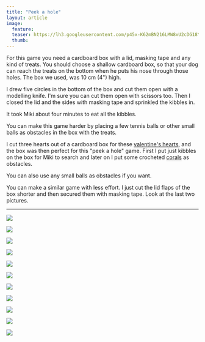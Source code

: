 ```yaml
---
title: "Peek a hole"
layout: article
image:
  feature:
  teaser: https://lh3.googleusercontent.com/p45x-K62mBN216LMW8xU2cDG18Y_FdOuyQSBYPcQutg=w245
  thumb:
---
```


For this game you need a cardboard box with a lid, masking tape and any kind of treats. You should choose a shallow cardboard box, so that your dog can reach the treats on the bottom when he puts his nose through those holes. The box we used, was 10 cm (4") high.

I drew five circles in the bottom of the box and cut them open with a modelling knife. I'm sure you can cut them open with scissors too. Then I closed the lid and the sides with masking tape and sprinkled the kibbles in.

It took Miki about four minutes to eat all the kibbles.

You can make this game harder by placing a few tennis balls or other small balls as obstacles in the box with the treats.

I cut three hearts out of a cardboard box for these [valentine's hearts](http://minimuutti.com/en/activation/valentines-heart/), and the box was then perfect for this "peek a hole" game. First I put just kibbles on the box for Miki to search and later on I put some crocheted [corals](http://minimuutti.com/en/activation/corals/) as obstacles.

You can also use any small balls as obstacles if you want.

You can make a similar game with less effort. I just cut the lid flaps of the box shorter and then secured them with masking tape. Look at the last two pictures. 

---

[![](https://lh3.googleusercontent.com/6Ec8bvVEihrP5GAtWrL4dr5yvB78OlwJTPcd90QqeFg=w800)](https://lh3.googleusercontent.com/6Ec8bvVEihrP5GAtWrL4dr5yvB78OlwJTPcd90QqeFg=s0)

[![](https://lh3.googleusercontent.com/mcL_LTwfbaU2m0JhmRJA8gtX5DjIWlHcLlf8lyQoDLQ=w800)](https://lh3.googleusercontent.com/mcL_LTwfbaU2m0JhmRJA8gtX5DjIWlHcLlf8lyQoDLQ=s0)

[![](https://lh3.googleusercontent.com/puWBPYVRoOcJU_XtLO5qrTra-sXo8FYKITT7BZWcow8=w800)](https://lh3.googleusercontent.com/puWBPYVRoOcJU_XtLO5qrTra-sXo8FYKITT7BZWcow8=s0)

[![](https://lh3.googleusercontent.com/xe6f2CtKp5T3RqqfZIFwUkse-rcqW2ckLQTsj9p66aY=w800)](https://lh3.googleusercontent.com/xe6f2CtKp5T3RqqfZIFwUkse-rcqW2ckLQTsj9p66aY=s0)

[![](https://lh3.googleusercontent.com/MSjQZrJmiwDNoVGkEyJR0O2WdBCbeqNVJcYS8W70fRTdDsjIvu0aHpZn0NLi8NbWuV-hVPdwRkBTJMRPPtdI4ycayeqWrAXIlDUHk5MhHZpapIq6rbC2CPRVYDQBpzWbx4KECoCFQ4Qviwqb7LsKzXkJ-FFgI_o860r7u-9bZzCCVym_rHGzcYPSfb_ilXQmX6qXBzdzv8T5FFOUZWBLYiE7e1Vsz1v9ntCYmNItI7hKVNVgbSV8k7zn8bVB92YGjDdKyD3iwU1W3viQFjquBb5Dw8gkqsRhFpPOiRErJtDPttcOUqn9Ojab_4wX289bpub1I7nHx5zzZSpd2UzLaGLeqwEMTESF5mEBvC8dCXmPdPa7gGsFyTF7H25EMeZ_TH63DMohBjL5DYK2ciadLZc-XgtAgwcu7ofGtLBpKYVHMwFxo5bY5A6-FV9QK2TkfdI7MRmQf9viPQpPjnnn8fzrfnNhZ_FZ19uJDoWRTOeTFQqEwkXiHy9EXxGEax4WzwBgMFh2o_zIMV0v9XINFfXZKSgkfo_95oiEvdD4IAtpgZy8GfWPszmt09LNosmBXq3-=w800)](https://lh3.googleusercontent.com/MSjQZrJmiwDNoVGkEyJR0O2WdBCbeqNVJcYS8W70fRTdDsjIvu0aHpZn0NLi8NbWuV-hVPdwRkBTJMRPPtdI4ycayeqWrAXIlDUHk5MhHZpapIq6rbC2CPRVYDQBpzWbx4KECoCFQ4Qviwqb7LsKzXkJ-FFgI_o860r7u-9bZzCCVym_rHGzcYPSfb_ilXQmX6qXBzdzv8T5FFOUZWBLYiE7e1Vsz1v9ntCYmNItI7hKVNVgbSV8k7zn8bVB92YGjDdKyD3iwU1W3viQFjquBb5Dw8gkqsRhFpPOiRErJtDPttcOUqn9Ojab_4wX289bpub1I7nHx5zzZSpd2UzLaGLeqwEMTESF5mEBvC8dCXmPdPa7gGsFyTF7H25EMeZ_TH63DMohBjL5DYK2ciadLZc-XgtAgwcu7ofGtLBpKYVHMwFxo5bY5A6-FV9QK2TkfdI7MRmQf9viPQpPjnnn8fzrfnNhZ_FZ19uJDoWRTOeTFQqEwkXiHy9EXxGEax4WzwBgMFh2o_zIMV0v9XINFfXZKSgkfo_95oiEvdD4IAtpgZy8GfWPszmt09LNosmBXq3-=s0)

[![](https://lh3.googleusercontent.com/oPK3gvoRnGbNLEyHnpZAOhgE9Slg5uHkE5uoKFEIAXuWIM5dOXsVNN4ZSW5xsz8iPgadxxO3N47ZjYuw2Gx5hxgFG_XXaeZDmHMBZLz0709DvdSkGs7YMqYWwdtz8xA1ODbog-h-tQboU_5CpWTDxCMvzKdk0i7kSGTPAd0lykxvw3PziIqAIsRlz12OvqNWZ-0cY4bVSuxlhSQdrzCFcfIa8aNGezHmPzjKrOlf0JhhMjart63mvKamNQGhHjK28Zlzof_LKInw2OfXYGZL6OKVA4bJ1DhlxvkllUT7399bo1bpujyyJEXeOKT-kDDRdpwaLSn2_8BzF08vltXoE7mQLymNBFX978qUntjtmDtQ0tfKtTejxK6hBTYfHFG-pGtpd9Ik1JRZR_B0QdSpvGWH6kWaBrEINLVCcJ3W-vG3VMma3ev6wufSA_HhbVsE_3r50lXTDCLvD6TvaZUtbr7pfDmYxArnXd1hD5Pjzd4JyptZK6lCU3c6RRE-hDhvmqUrjkB973Yn8D35xRs7C3zzI2MOsja6KNAyTW2VaoMQa7W1DSTh18NcWZlRNUHKGonl=w800)](https://lh3.googleusercontent.com/oPK3gvoRnGbNLEyHnpZAOhgE9Slg5uHkE5uoKFEIAXuWIM5dOXsVNN4ZSW5xsz8iPgadxxO3N47ZjYuw2Gx5hxgFG_XXaeZDmHMBZLz0709DvdSkGs7YMqYWwdtz8xA1ODbog-h-tQboU_5CpWTDxCMvzKdk0i7kSGTPAd0lykxvw3PziIqAIsRlz12OvqNWZ-0cY4bVSuxlhSQdrzCFcfIa8aNGezHmPzjKrOlf0JhhMjart63mvKamNQGhHjK28Zlzof_LKInw2OfXYGZL6OKVA4bJ1DhlxvkllUT7399bo1bpujyyJEXeOKT-kDDRdpwaLSn2_8BzF08vltXoE7mQLymNBFX978qUntjtmDtQ0tfKtTejxK6hBTYfHFG-pGtpd9Ik1JRZR_B0QdSpvGWH6kWaBrEINLVCcJ3W-vG3VMma3ev6wufSA_HhbVsE_3r50lXTDCLvD6TvaZUtbr7pfDmYxArnXd1hD5Pjzd4JyptZK6lCU3c6RRE-hDhvmqUrjkB973Yn8D35xRs7C3zzI2MOsja6KNAyTW2VaoMQa7W1DSTh18NcWZlRNUHKGonl=s0)

[![](https://lh3.googleusercontent.com/WeyucHg37SYnbqEn1vbhByfmPE45AdU7r0HVDYWAA-3nPji40bI2Ah9UAUJ_6ugUxHwxgfubmnkVzjPCulJCnhrZXj1bSP4DqqhLQWbhIzMd11UAoINIOIphvdb2RHSmnUCDXtjSlyqCxG8gN45lNL79iq6IuIBzkx8OUmfEaMOnkpkfVykfvn3NYaNdgm2TWE3a_2k3_zXrxLysD9OjkjtZ9TrK_FttRcQdbjOQJcLcuY-fcbA-W1T_DD1q83HHTV6cDpmTtQx4P2YeCYTiCmbgOsLItwj5zWaTAkIBV3BSqOM81ffB4Og6Gwqb29Ee_aPAFli80an715WCPThbOsVrVi4GzI16aML8Ojm164ycpvjCH8__ol36jNLUEG6ub0cWH34wgMk5_dlhPSZoh8bmLiOZ55zljqjrKnpquH2zVP9EWR7Xg4j0K-9ejgUaKbpDZmMPvMj2kP_qMTzVi8JNrWc6314b2niwRDoJY1rsiQS7xd_qogAJGaYKyeEe9YzT26bTUXha7ky0Bmr9_MDNxr4YZZKExWV6sl1zIQxS2slnNauWH1INr10YPLACs37m=w800)](https://lh3.googleusercontent.com/WeyucHg37SYnbqEn1vbhByfmPE45AdU7r0HVDYWAA-3nPji40bI2Ah9UAUJ_6ugUxHwxgfubmnkVzjPCulJCnhrZXj1bSP4DqqhLQWbhIzMd11UAoINIOIphvdb2RHSmnUCDXtjSlyqCxG8gN45lNL79iq6IuIBzkx8OUmfEaMOnkpkfVykfvn3NYaNdgm2TWE3a_2k3_zXrxLysD9OjkjtZ9TrK_FttRcQdbjOQJcLcuY-fcbA-W1T_DD1q83HHTV6cDpmTtQx4P2YeCYTiCmbgOsLItwj5zWaTAkIBV3BSqOM81ffB4Og6Gwqb29Ee_aPAFli80an715WCPThbOsVrVi4GzI16aML8Ojm164ycpvjCH8__ol36jNLUEG6ub0cWH34wgMk5_dlhPSZoh8bmLiOZ55zljqjrKnpquH2zVP9EWR7Xg4j0K-9ejgUaKbpDZmMPvMj2kP_qMTzVi8JNrWc6314b2niwRDoJY1rsiQS7xd_qogAJGaYKyeEe9YzT26bTUXha7ky0Bmr9_MDNxr4YZZKExWV6sl1zIQxS2slnNauWH1INr10YPLACs37m=s0)

[![](https://lh3.googleusercontent.com/2n9uqwwBnYnC8jcp-sskwWVEoxDGZncIKmmq28Y1NlCHrSo2b38fqXRRl3pttqfDc8QaDTDzTNkHRilLlovZhX_cllj1qCd3eFVdgLFtoM9qwui6pSCTy3qVNpkZuBJAMd5tB-Mx8DjeTYcKBf11NqB60EjPaFI3ecMjB7ND9pinwAWExAIb-8X_2RnztinJNaMa4h1DDXqKweOAAB7LYpKjcvHbJvbw5tjyP1Z4iq7F-HVBYgXBLWUvrlxcXDCZtcpbx9MLTOfhmLPLOl17rezlxfcfWvpbmVLzV3xh6RBCcvaE_PjUoSebbbnXyIBSvrjP2qlu5BXqeCACkuplyivFk_2IILAggOevcvEc5nziF4SzboapI5B4QRTZ9UAH-mN4WoOkWa_2wy-HJ5UD2raZRloVMYXJkCMt82AsR3u-W-t0__MS_pb98ujLXxFsoQej5hhIb5FdOHrffqPWzW9J572NuBwlErmIkafjH68ZUKZvihDgirgWdBIbmyXtTb-ttgDA5h1Gsq-LF4ithl0jq1F4MJnxTr3LZGx81GY9tzKpZdrFOsMRg-Xqq8jVz7lk=w800)](https://lh3.googleusercontent.com/2n9uqwwBnYnC8jcp-sskwWVEoxDGZncIKmmq28Y1NlCHrSo2b38fqXRRl3pttqfDc8QaDTDzTNkHRilLlovZhX_cllj1qCd3eFVdgLFtoM9qwui6pSCTy3qVNpkZuBJAMd5tB-Mx8DjeTYcKBf11NqB60EjPaFI3ecMjB7ND9pinwAWExAIb-8X_2RnztinJNaMa4h1DDXqKweOAAB7LYpKjcvHbJvbw5tjyP1Z4iq7F-HVBYgXBLWUvrlxcXDCZtcpbx9MLTOfhmLPLOl17rezlxfcfWvpbmVLzV3xh6RBCcvaE_PjUoSebbbnXyIBSvrjP2qlu5BXqeCACkuplyivFk_2IILAggOevcvEc5nziF4SzboapI5B4QRTZ9UAH-mN4WoOkWa_2wy-HJ5UD2raZRloVMYXJkCMt82AsR3u-W-t0__MS_pb98ujLXxFsoQej5hhIb5FdOHrffqPWzW9J572NuBwlErmIkafjH68ZUKZvihDgirgWdBIbmyXtTb-ttgDA5h1Gsq-LF4ithl0jq1F4MJnxTr3LZGx81GY9tzKpZdrFOsMRg-Xqq8jVz7lk=s0)

[![](https://lh3.googleusercontent.com/7VVwQCAE6T_yTOhITFLVQomEMik1XMIoH4CF_e5FAWdgS9rtQRlIRnlR7M-GGrYgUREEWaapp66sNKens1Wbr3CALbyLbNxN3J_13SLWwa5tyf2wJgnBAHs_JiLhswESWzALJtlOvi5oMUe5lRiC7bq69os-Fwy70Ieb8jVLBEq5bYUd26qcC0Q7NVGDtIzxX-tfvax77yMOgVnB2gGyY3yD-bB0tMWNj1b6xW7ArBpyh6m_rHZxMjHMuoodsy1rR8BnfxahaXujyE32GrOsQiorHkoaNWq4f5IR2wyJGgjTtjCMLlkEvQiEBQXeKVQC-icy4bHdg_xdFKd6S8Vv1mLso9F7GvoCG9G3A_VE0T6PqKg-33YWgAPo7aLPB258P0fXgxnLxNjy482ip39Wg0MGo8VnTmS6O7F4MX1aKoYEuOwkSpOvZAnlRSXQ7o4qUcUeNG9OJ9FR07HITjW67vPbqqQXrhDBRz-A_yqVUVJI4YvSLzzuErirtyi6YGce15CnyRn5IppmpLEbc4lVTfP9UYqIcY80UpcirzUBOmuibOUTSnfFFnAZFo0j0B8NJbEc=w800)](https://lh3.googleusercontent.com/7VVwQCAE6T_yTOhITFLVQomEMik1XMIoH4CF_e5FAWdgS9rtQRlIRnlR7M-GGrYgUREEWaapp66sNKens1Wbr3CALbyLbNxN3J_13SLWwa5tyf2wJgnBAHs_JiLhswESWzALJtlOvi5oMUe5lRiC7bq69os-Fwy70Ieb8jVLBEq5bYUd26qcC0Q7NVGDtIzxX-tfvax77yMOgVnB2gGyY3yD-bB0tMWNj1b6xW7ArBpyh6m_rHZxMjHMuoodsy1rR8BnfxahaXujyE32GrOsQiorHkoaNWq4f5IR2wyJGgjTtjCMLlkEvQiEBQXeKVQC-icy4bHdg_xdFKd6S8Vv1mLso9F7GvoCG9G3A_VE0T6PqKg-33YWgAPo7aLPB258P0fXgxnLxNjy482ip39Wg0MGo8VnTmS6O7F4MX1aKoYEuOwkSpOvZAnlRSXQ7o4qUcUeNG9OJ9FR07HITjW67vPbqqQXrhDBRz-A_yqVUVJI4YvSLzzuErirtyi6YGce15CnyRn5IppmpLEbc4lVTfP9UYqIcY80UpcirzUBOmuibOUTSnfFFnAZFo0j0B8NJbEc=s0)

[![](https://lh3.googleusercontent.com/YAUqDAX7BYUSsOm6Foww2oHq7GpJXJIpLt1l8d7BzQ0=w800)](https://lh3.googleusercontent.com/YAUqDAX7BYUSsOm6Foww2oHq7GpJXJIpLt1l8d7BzQ0=s0)

[![](https://lh3.googleusercontent.com/Hah9gGXlzZoN8VqsDC1oipOf0pwmC5ZMnDUYmVVpgJM=w800)](https://lh3.googleusercontent.com/Hah9gGXlzZoN8VqsDC1oipOf0pwmC5ZMnDUYmVVpgJM=s0)
